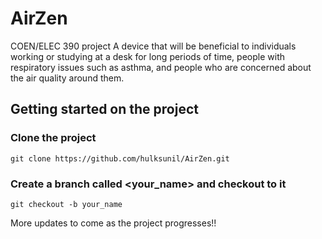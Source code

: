 # AirZen
COEN/ELEC 390 project
A device that will be beneficial to individuals working or studying at a desk for long periods of time, people with respiratory issues such as asthma, and people who are concerned about the air quality around them.

## Getting started on the project
### Clone the project
`git clone https://github.com/hulksunil/AirZen.git`  

### Create a branch called <your_name> and checkout to it
`git checkout -b your_name`

More updates to come as the project progresses!!
